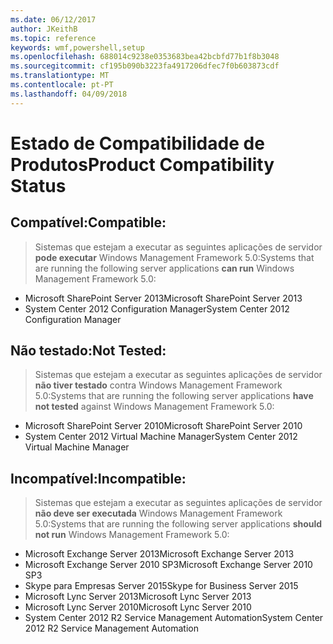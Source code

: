 ```yaml
---
ms.date: 06/12/2017
author: JKeithB
ms.topic: reference
keywords: wmf,powershell,setup
ms.openlocfilehash: 688014c9238e0353683bea42bcbfd77b1f8b3048
ms.sourcegitcommit: cf195b090b3223fa4917206dfec7f0b603873cdf
ms.translationtype: MT
ms.contentlocale: pt-PT
ms.lasthandoff: 04/09/2018
---
```

# <a name="product-compatibility-status"></a><span data-ttu-id="74514-102">Estado de Compatibilidade de Produtos</span><span class="sxs-lookup"><span data-stu-id="74514-102">Product Compatibility Status</span></span>

## <a name="compatible"></a><span data-ttu-id="74514-103">Compatível:</span><span class="sxs-lookup"><span data-stu-id="74514-103">Compatible:</span></span>
> <span data-ttu-id="74514-104">Sistemas que estejam a executar as seguintes aplicações de servidor **pode executar** Windows Management Framework 5.0:</span><span class="sxs-lookup"><span data-stu-id="74514-104">Systems that are running the following server applications **can run** Windows Management Framework 5.0:</span></span>

- <span data-ttu-id="74514-105">Microsoft SharePoint Server 2013</span><span class="sxs-lookup"><span data-stu-id="74514-105">Microsoft SharePoint Server 2013</span></span>
- <span data-ttu-id="74514-106">System Center 2012 Configuration Manager</span><span class="sxs-lookup"><span data-stu-id="74514-106">System Center 2012 Configuration Manager</span></span>

## <a name="not-tested"></a><span data-ttu-id="74514-107">Não testado:</span><span class="sxs-lookup"><span data-stu-id="74514-107">Not Tested:</span></span>
> <span data-ttu-id="74514-108">Sistemas que estejam a executar as seguintes aplicações de servidor **não tiver testado** contra Windows Management Framework 5.0:</span><span class="sxs-lookup"><span data-stu-id="74514-108">Systems that are running the following server applications **have not tested** against Windows Management Framework 5.0:</span></span>

- <span data-ttu-id="74514-109">Microsoft SharePoint Server 2010</span><span class="sxs-lookup"><span data-stu-id="74514-109">Microsoft SharePoint Server 2010</span></span>
- <span data-ttu-id="74514-110">System Center 2012 Virtual Machine Manager</span><span class="sxs-lookup"><span data-stu-id="74514-110">System Center 2012 Virtual Machine Manager</span></span>

## <a name="incompatible"></a><span data-ttu-id="74514-111">Incompatível:</span><span class="sxs-lookup"><span data-stu-id="74514-111">Incompatible:</span></span>
> <span data-ttu-id="74514-112">Sistemas que estejam a executar as seguintes aplicações de servidor **não deve ser executada** Windows Management Framework 5.0:</span><span class="sxs-lookup"><span data-stu-id="74514-112">Systems that are running the following server applications **should not run** Windows Management Framework 5.0:</span></span>

- <span data-ttu-id="74514-113">Microsoft Exchange Server 2013</span><span class="sxs-lookup"><span data-stu-id="74514-113">Microsoft Exchange Server 2013</span></span>
- <span data-ttu-id="74514-114">Microsoft Exchange Server 2010 SP3</span><span class="sxs-lookup"><span data-stu-id="74514-114">Microsoft Exchange Server 2010 SP3</span></span>
- <span data-ttu-id="74514-115">Skype para Empresas Server 2015</span><span class="sxs-lookup"><span data-stu-id="74514-115">Skype for Business Server 2015</span></span>
- <span data-ttu-id="74514-116">Microsoft Lync Server 2013</span><span class="sxs-lookup"><span data-stu-id="74514-116">Microsoft Lync Server 2013</span></span>
- <span data-ttu-id="74514-117">Microsoft Lync Server 2010</span><span class="sxs-lookup"><span data-stu-id="74514-117">Microsoft Lync Server 2010</span></span>
- <span data-ttu-id="74514-118">System Center 2012 R2 Service Management Automation</span><span class="sxs-lookup"><span data-stu-id="74514-118">System Center 2012 R2 Service Management Automation</span></span>